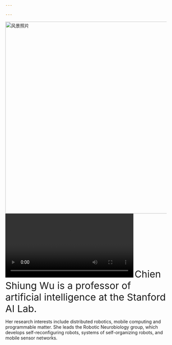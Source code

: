 ```yaml
---

---
```

<img src="/uploads/风景.jpg" alt="风景照片" width="600" >
<video src="/uploads/wunianji.mp4" controls width="400"></video>
<span style="font-size: 30px;">Chien Shiung Wu is a professor of artificial intelligence at the Stanford AI Lab.</span> <p>Her research interests include
distributed robotics, mobile computing and programmable matter. She leads the Robotic Neurobiology group, which develops
self-reconfiguring robots, systems of self-organizing robots, and mobile sensor networks.</p>
